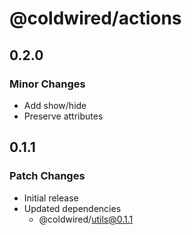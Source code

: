 # @coldwired/actions

## 0.2.0

### Minor Changes

- Add show/hide
- Preserve attributes

## 0.1.1

### Patch Changes

- Initial release
- Updated dependencies
  - @coldwired/utils@0.1.1
